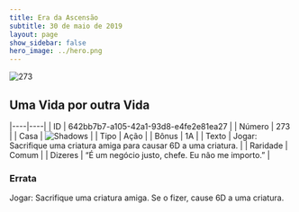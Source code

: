 ```yaml
---
title: Era da Ascensão
subtitle: 30 de maio de 2019
layout: page
show_sidebar: false
hero_image: ../hero.png
---
```


![273](https://cdn.keyforgegame.com/media/card_front/pt/435_273_W7CJ2RJVPQ48_pt.png)

## Uma Vida por outra Vida

|----|----|
| ID | 642bb7b7-a105-42a1-93d8-e4fe2e81ea27 |
| Número | 273 |
| Casa | ![Shadows](https://archonarcana.com/images/thumb/e/ee/Shadows.png/22px-Shadows.png "Sombras") |
| Tipo | Ação |
| Bônus | 1A |
| Texto | Jogar: Sacrifique uma criatura amiga para causar 6D a uma criatura. |
| Raridade | Comum |
| Dizeres | “É um negócio justo, chefe. Eu não me importo.” |

### Errata

Jogar: Sacrifique uma criatura amiga. Se o fizer, cause 6D a uma criatura.
